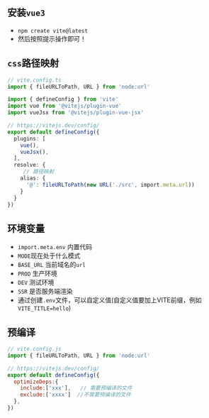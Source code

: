 ## 安装`vue3`

- `npm create vite@latest`
- 然后按照提示操作即可！



## `css`路径映射

```ts
// vite.config.ts
import { fileURLToPath, URL } from 'node:url'

import { defineConfig } from 'vite'
import vue from '@vitejs/plugin-vue'
import vueJsx from '@vitejs/plugin-vue-jsx'

// https://vitejs.dev/config/
export default defineConfig({
  plugins: [
    vue(),
    vueJsx(),
  ],
  resolve: {
     // 路径映射
    alias: {
      '@': fileURLToPath(new URL('./src', import.meta.url))
    }
  }
})

```

## 环境变量

- `import.meta.env` 内置代码
- `MODE`现在处于什么模式
- `BASE_URL` 当前域名的`url`
- `PROD` 生产环境
- `DEV` 测试环境
- `SSR` 是否服务端渲染
- 通过创建`.env`文件，可以自定义值(自定义值要加上VITE前缀，例如`VITE_TITLE=hello`)





## 预编译

```js
// vite.config.js
import { fileURLToPath, URL } from 'node:url'

// https://vitejs.dev/config/
export default defineConfig({
  optimizeDeps:{
    include:['xxx'],   // 需要预编译的文件
    exclude:['xxxx']  //不需要预编译的文件
  },
})

```

